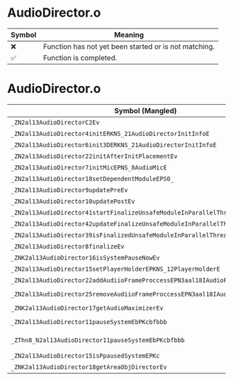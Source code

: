 # AudioDirector.o
| Symbol | Meaning 
| ------------- | ------------- 
| :x: | Function has not yet been started or is not matching. 
| :white_check_mark: | Function is completed. 


# AudioDirector.o
| Symbol (Mangled) | Symbol (Demangled) | Decompiled? |
| ------------- |  ------------- | ------------- |
| `_ZN2al13AudioDirectorC2Ev` | `al::AudioDirector::AudioDirector(void)` | :white_check_mark: |
| `_ZN2al13AudioDirector4initERKNS_21AudioDirectorInitInfoE` | `al::AudioDirector::init(al::AudioDirectorInitInfo const&)` | :white_check_mark: |
| `_ZN2al13AudioDirector6init3DERKNS_21AudioDirectorInitInfoE` | `al::AudioDirector::init3D(al::AudioDirectorInitInfo const&)` | :white_check_mark: |
| `_ZN2al13AudioDirector22initAfterInitPlacementEv` | `al::AudioDirector::initAfterInitPlacement(void)` | :white_check_mark: |
| `_ZN2al13AudioDirector7initMicEPNS_8AudioMicE` | `al::AudioDirector::initMic(al::AudioMic *)` | :white_check_mark: |
| `_ZN2al13AudioDirector18setDependentModuleEPS0_` | `al::AudioDirector::setDependentModule(al::AudioDirector*)` | :white_check_mark: |
| `_ZN2al13AudioDirector9updatePreEv` | `al::AudioDirector::updatePre(void)` | :white_check_mark: |
| `_ZN2al13AudioDirector10updatePostEv` | `al::AudioDirector::updatePost(void)` | :white_check_mark: |
| `_ZN2al13AudioDirector41startFinalizeUnsafeModuleInParallelThreadEv` | `al::AudioDirector::startFinalizeUnsafeModuleInParallelThread(void)` | :white_check_mark: |
| `_ZN2al13AudioDirector42updateFinalizeUnsafeModuleInParallelThreadEv` | `al::AudioDirector::updateFinalizeUnsafeModuleInParallelThread(void)` | :white_check_mark: |
| `_ZN2al13AudioDirector39isFinalizedUnsafeModuleInParallelThreadEv` | `al::AudioDirector::isFinalizedUnsafeModuleInParallelThread(void)` | :white_check_mark: |
| `_ZN2al13AudioDirector8finalizeEv` | `al::AudioDirector::finalize(void)` | :white_check_mark: |
| `_ZNK2al13AudioDirector16isSystemPauseNowEv` | `al::AudioDirector::isSystemPauseNow(void)const` | :white_check_mark: |
| `_ZN2al13AudioDirector15setPlayerHolderEPKNS_12PlayerHolderE` | `al::AudioDirector::setPlayerHolder(al::PlayerHolder const*)` | :white_check_mark: |
| `_ZN2al13AudioDirector22addAudiioFrameProccessEPN3aal18IAudioFrameProcessE` | `al::AudioDirector::addAudiioFrameProccess(aal::IAudioFrameProcess *)` | :white_check_mark: |
| `_ZN2al13AudioDirector25removeAudiioFrameProccessEPN3aal18IAudioFrameProcessE` | `al::AudioDirector::removeAudiioFrameProccess(aal::IAudioFrameProcess *)` | :white_check_mark: |
| `_ZNK2al13AudioDirector17getAudioMaximizerEv` | `al::AudioDirector::getAudioMaximizer(void)const` | :white_check_mark: |
| `_ZN2al13AudioDirector11pauseSystemEbPKcbfbbb` | `al::AudioDirector::pauseSystem(bool,char const*,bool,float,bool,bool,bool)` | :white_check_mark: |
| `_ZThn8_N2al13AudioDirector11pauseSystemEbPKcbfbbb` | ``non-virtual thunk to'al::AudioDirector::pauseSystem(bool,char const*,bool,float,bool,bool,bool)` | :white_check_mark: |
| `_ZN2al13AudioDirector15isPpausedSystemEPKc` | `al::AudioDirector::isPpausedSystem(char const*)` | :white_check_mark: |
| `_ZNK2al13AudioDirector18getAreaObjDirectorEv` | `al::AudioDirector::getAreaObjDirector(void)const` | :white_check_mark: |
